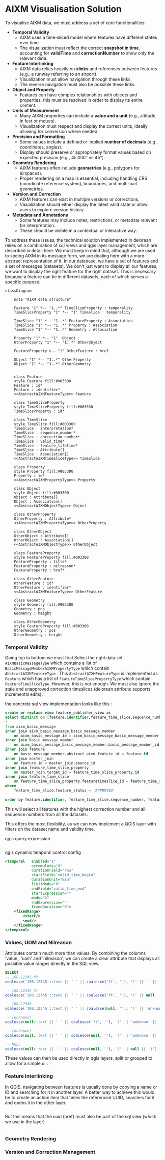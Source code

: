 
# AIXM Visualisation Solution
To visualise AIXM data, we must address a set of core functionalities.
-   **Temporal Validity**
    -   AIXM uses a time-sliced model where features have different states over time.
    -   The visualization must reflect the correct **snapshot in time**, accounting for **validTime** and **correctionNumber** to show only the relevant data.
-   **Feature Interlinking**
    -   AIXM data relies heavily on **xlinks** and references between features (e.g., a runway referring to an airport).
    -   Visualization must allow navigation through these links.
    -   The reverse navigation must also be possible these links.
-   **Object and Property**
    -   Features can have complex relationships with objects and properties, this must be resolved in order to display its entire content.
-   **Units of Measurement**
    -   Many AIXM properties can include a **value and a unit** (e.g., altitude in feet or meters).
    -   Visualization must respect and display the correct units, ideally allowing for conversion where needed.
-   **Precision and Formatting**
    -   Some values include a defined or implied **number of decimals** (e.g., coordinates, angles).
    -   Display should preserve or appropriately format values based on expected precision (e.g., 45.000° vs 45°).
-  **Geometry Rendering**
    -   AIXM features often include **geometries** (e.g., polygons for airspaces).
    -   Proper rendering on a map is essential, including handling CRS (coordinate reference system), boundaries, and multi-part geometries.
-  **Version and Correction**
    -   AIXM features can exist in multiple versions or corrections.
    -   Visualization should either display the latest valid state or allow users to explore version history.
-  **Metadata and Annotations**
    -   Some features may include notes, restrictions, or metadata relevant for interpretation.
    -   These should be visible in a contextual or interactive way.

To address these issues, the technical solution implemented in delorean relies on a combination of sql views and qgis layer management, which are described in detail here. We must keep in mind that, although we are used to seeing AIXM in its message form, we are dealing here with a more abstract representation of it. In our database, we have a set of features and a set of messages (datasets). We don't just want to display all our features; we want to display the right feature for the right dataset. This is necessary because a feature can be in different datasets, each of which serves a specific purpose.


```mermaid
classDiagram

    note "AIXM data structure"
   
    Feature "1" *-- "1..*" TimeSliceProperty : temporality
    TimeSliceProperty "1" *-- "1" TimeSlice : temporality

    TimeSlice "1" *-- "1..*" FeatureProperty : Association
    TimeSlice "1" *-- "1..*" Property : Association
    TimeSlice "1" *-- "1..*" Geometry : Association

    Property "1" *-- "1"  Object : 
    OtherProperty "1" *-- "1..*" OtherObject

    FeatureProperty o-- "1" OtherFeature : href

    Object "1" *-- "1..*" OtherProperty
    Object "1" *-- "1..*" OtherGeometry


    class Feature
    style Feature fill:#003300
    Feature : id*
    Feature : identifier*
    <<AbstractAIXMFeatureType>> Feature

    class TimeSliceProperty
    style TimeSliceProperty fill:#003300
    TimeSliceProperty : id*

    class TimeSlice
    style TimeSlice fill:#003300
    TimeSlice : interpretation*
    TimeSlice : sequence_number*
    TimeSlice : correction_number*
    TimeSlice : valid_time*
    TimeSlice : feature_lifetime*
    TimeSlice : Attribute[]
    TimeSlice : Association[]
    <<AbstractAIXMTimeSliceType>> TimeSlice

    class Property
    style Property fill:#003300
    Property : id*
    <<AbstractAIXMPropertyType>> Property

    class Object
    style Object fill:#003300
    Object : Attribute[]
    Object : Association[]
    <<AbstractAIXMObjectType>> Object   

    class OtherProperty
    OtherProperty : Attribute*
    <<AbstractAIXMPropertyType>> OtherProperty

    class OtherObject
    OtherObject : Attribute[]
    OtherObject : Association[]
    <<AbstractAIXMObjectType>> OtherObject   

    class FeatureProperty
    style FeatureProperty fill:#003300
    FeatureProperty : title*
    FeatureProperty : nilreason*
    FeatureProperty : href*
    
    class OtherFeature
    OtherFeature : id*
    OtherFeature : identifier*
    <<AbstractAIXMFeatureType>> OtherFeature

    class Geometry
    style Geometry fill:#003300
    Geometry : pos
    Geometry : height 

    class OtherGeometry
    style FeatureProperty fill:#003300
    OtherGeometry : pos
    OtherGeometry : height 

```

### Temporal Validity
Going top to bottom we must first Select the right data set ```AIXMBasicMessageType``` which contains a list of ```BasicMessageMemberAIXMPropertyType``` which contain ```AbstractAIXMFeatureType``` . This ```AbstractAIXMFeatureType``` is implemented as ```Feature``` which has a list of ```FeatureTimeSlicePropertyType``` which contain ```FeatureTimeSliceType```. However, this is not enough. We must also ignore the stale and unapproved correction timeslices (delorean attribute supports incremental edits).

the concrete sql view implementation looks like this : 
````sql
create or replace view feature_publisher_view as
select distinct on (feature.identifier,feature_time_slice.sequence_number)
*
from aixm_basic_message
inner join aixm_basic_message_basic_message_member
	on aixm_basic_message.id = aixm_basic_message_basic_message_member.aixm_basic_message_id
inner join basic_message_member
	on aixm_basic_message_basic_message_member.basic_message_member_id = basic_message_member.id
inner join feature
	on basic_message_member.abstract_aixm_feature_id = feature.id
inner join master_join
	on feature.id = master_join.source_id
inner join feature_time_slice_property
	on master_join.target_id = feature_time_slice_property.id
inner join feature_time_slice
	on feature_time_slice_property.featuretimeslice_id = feature_time_slice.id
where
	feature_time_slice.feature_status = 'APPROVED'
	
order by feature.identifier, feature_time_slice.sequence_number, feature_time_slice.correction_number DESC;
````

This will select all features with the highest correction number and all sequence numbers from all the datasets.

This offers the most flexibility, as we can now implement a QGIS layer with filters on the dataset name and validity time.
	
qgis query expression 
```

```
qgis dynamic temporal control config
```xml
<temporal  	enabled="1"
			accumulate="0"
			durationField="row"
			startField="valid_time_begin"
			durationUnit="min"
			limitMode="0"
			endField="valid_time_end"
			startExpression=""
			mode="2"
			endExpression=""
			fixedDuration="0">
	<fixedRange>
		<start/>
		<end/>
	</fixedRange>
</temporal>
```

### Values, UOM and Nilreason
Attributes contain much more than values. By combining the columns 'value', 'uom' and 'nilreason', we can create a clear attribute that displays all possible value ranges directly in the SQL view.

```sql
SELECT 
-- 100.12345 ft
coalesce('100.12345'::text || ' ' || coalesce('ft', ''), '(' || '' || ')'),

-- 100.12345 ft
coalesce('100.12345'::text || ' ' || coalesce('ft', ''), '(' || null  || ')'),

-- 100.12345
coalesce('100.12345'::text || ' ' || coalesce(null, ''), '(' || 'unknown' || ')'),

-- (unknown)
coalesce(null::text || ' ' || coalesce('ft', ''), '(' || 'unknown' || ')'),

-- (unknown)
coalesce(null::text || ' ' || coalesce(null, ''), '(' || 'unknown' || ')')

-- NULL
coalesce(null::text || ' ' || coalesce(null, ''), '(' || null || ')')
```

These values can then be used directly in qgis layers, split or grouped to allow for a simple ui : 

### Feature Interlinking
In QGIS, navigating between features is usually done by copying a name or ID and searching for it in another layer. A better way to achieve this would be to create an action item that takes the referenced UUID, searches for it and opens it in the other layer.

```

```
But this means that the uuid (href) must also be part of the sql view (which we use in the layer)

```

```

### Geometry Rendering

### Version and Correction Management